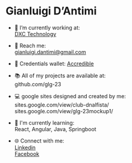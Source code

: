 # **Gianluigi D’Antimi**


* 🏢 I’m currently working at:  
[DXC Technology](https://dxc.com/)

* 📧 Reach me:  
gianluigi.dantimi@gmail.com

* 📜 Credentials wallet:
[Accredible](www.credential.net/profile/gianluigidantimi/) 

* 📚 All of my projects are available at:  
github.com/glg-23

* 💻 google sites designed and created by me:  
sites.google.com/view/club-dnalfista/  
sites.google.com/view/glg-23mockup1/

* 🌱 I'm currently learning:  
React, Angular, Java, Springboot


* 🌐 Connect with me:  
[Linkedin](https://www.linkedin.com/in/gianluigi-dantimi/)  
[Facebook](https://it-it.facebook.com/gianluigi.dantimi)




<!--
**glg-23/glg-23** is a ✨ _special_ ✨ repository because its `README.md` (this file) appears on your GitHub profile.
-->
